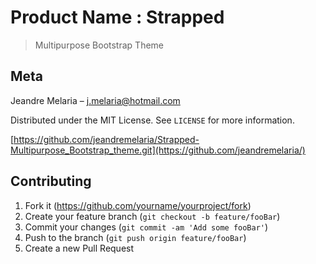 # Product Name : Strapped
> Multipurpose Bootstrap Theme

## Meta

Jeandre Melaria – j.melaria@hotmail.com

Distributed under the MIT License. See ``LICENSE`` for more information.

[https://github.com/jeandremelaria/Strapped-Multipurpose_Bootstrap_theme.git](https://github.com/jeandremelaria/)

## Contributing

1. Fork it (<https://github.com/yourname/yourproject/fork>)
2. Create your feature branch (`git checkout -b feature/fooBar`)
3. Commit your changes (`git commit -am 'Add some fooBar'`)
4. Push to the branch (`git push origin feature/fooBar`)
5. Create a new Pull Request
